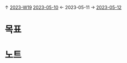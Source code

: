 
↑ [2023-W19](2023-W19.md)
[2023-05-10](2023-05-10.md) ← 2023-05-11 → [2023-05-12](2023-05-12.md)


# 목표



# 노트




